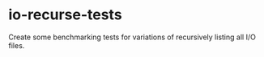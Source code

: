 # io-recurse-tests
Create some benchmarking tests for variations of recursively listing all I/O files.
